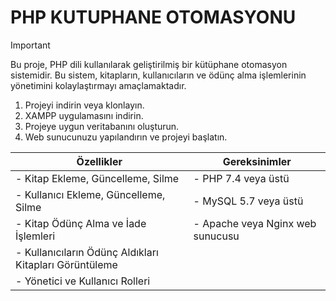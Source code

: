 # PHP KUTUPHANE OTOMASYONU


> [!IMPORTANT]  
> Bu proje, PHP dili kullanılarak geliştirilmiş bir kütüphane otomasyon sistemidir. Bu sistem, kitapların, kullanıcıların ve ödünç alma işlemlerinin yönetimini kolaylaştırmayı amaçlamaktadır.
> 1. Projeyi indirin veya klonlayın.
> 2. XAMPP uygulamasını indirin.
> 3. Projeye uygun veritabanını oluşturun.
> 4.  Web sunucunuzu yapılandırın ve projeyi başlatın.

| **Özellikler** | **Gereksinimler** |
| --- | --- |
| - Kitap Ekleme, Güncelleme, Silme | - PHP 7.4 veya üstü |
| - Kullanıcı Ekleme, Güncelleme, Silme | - MySQL 5.7 veya üstü |
| - Kitap Ödünç Alma ve İade İşlemleri | - Apache veya Nginx web sunucusu |
| - Kullanıcıların Ödünç Aldıkları Kitapları Görüntüleme | |
| - Yönetici ve Kullanıcı Rolleri | |
